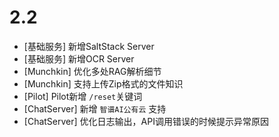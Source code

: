# 2.2

* [基础服务] 新增SaltStack Server
* [基础服务] 新增OCR Server
* [Munchkin] 优化多处RAG解析细节
* [Munchkin] 支持上传Zip格式的文件知识
* [Pilot] Pilot新增 `/reset`关键词
* [ChatServer] 新增 `智谱AI公有云` 支持
* [ChatServer] 优化日志输出，API调用错误的时候提示异常原因
